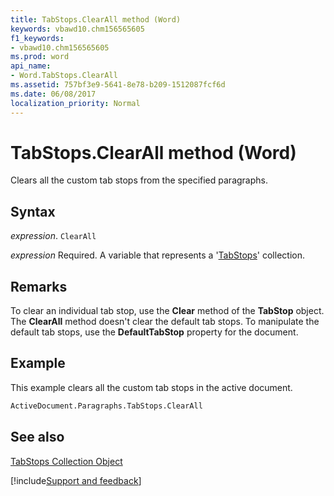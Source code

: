 ```yaml
---
title: TabStops.ClearAll method (Word)
keywords: vbawd10.chm156565605
f1_keywords:
- vbawd10.chm156565605
ms.prod: word
api_name:
- Word.TabStops.ClearAll
ms.assetid: 757bf3e9-5641-8e78-b209-1512087fcf6d
ms.date: 06/08/2017
localization_priority: Normal
---
```



# TabStops.ClearAll method (Word)

Clears all the custom tab stops from the specified paragraphs.


## Syntax

_expression_. `ClearAll`

_expression_ Required. A variable that represents a '[TabStops](Word.tabstops.md)' collection.


## Remarks

To clear an individual tab stop, use the  **Clear** method of the **TabStop** object. The **ClearAll** method doesn't clear the default tab stops. To manipulate the default tab stops, use the **DefaultTabStop** property for the document.








## Example

This example clears all the custom tab stops in the active document.


```vb
ActiveDocument.Paragraphs.TabStops.ClearAll
```


## See also


[TabStops Collection Object](Word.tabstops.md)

[!include[Support and feedback](~/includes/feedback-boilerplate.md)]